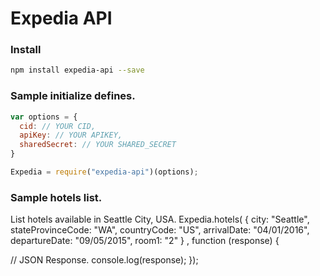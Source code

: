 # Expedia API

### Install
```bash
npm install expedia-api --save
```

### Sample initialize defines.
```javascript
var options = {
  cid: // YOUR CID,
  apiKey: // YOUR APIKEY,
  sharedSecret: // YOUR SHARED_SECRET
}

Expedia = require("expedia-api")(options);
```

### Sample hotels list.
List hotels available in Seattle City, USA.
Expedia.hotels(
  {
    city: "Seattle",
    stateProvinceCode: "WA",
    countryCode: "US",
    arrivalDate: "04/01/2016",
    departureDate: "09/05/2015",
    room1: "2"
  }
, function (response) {
  
  // JSON Response.
  console.log(response);
});
```
